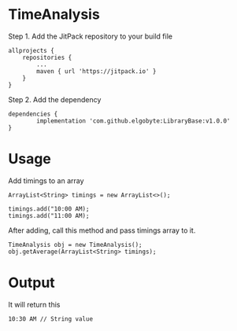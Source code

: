 # TimeAnalysis

Step 1. Add the JitPack repository to your build file

	allprojects {
		repositories {
			...
			maven { url 'https://jitpack.io' }
		}
	}

Step 2. Add the dependency

	dependencies {
	        implementation 'com.github.elgobyte:LibraryBase:v1.0.0'
	}

# Usage

Add timings to an array
	
	ArrayList<String> timings = new ArrayList<>();

	timings.add("10:00 AM);
	timings.add("11:00 AM);

After adding, call this method and pass timings array to it.
	
	TimeAnalysis obj = new TimeAnalysis();
	obj.getAverage(ArrayList<String> timings);


# Output
It will return this
	
	10:30 AM // String value
